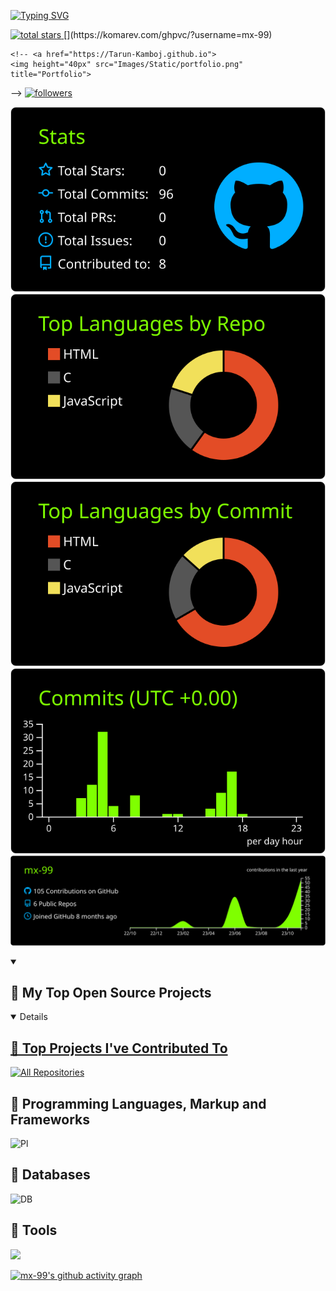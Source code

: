 [![Typing SVG](https://readme-typing-svg.herokuapp.com?font=Fira+Code&pause=1000&random=false&width=435&lines=Full+Stack+Web+Developer;In+my+leisure+hours;I+embark+upon+assorted+ventures.;Ricer;I+Use+Arch+BTW)](https://git.io/typing-svg)

<p align="left">
 <a href="https://github.com/mx-99?tab=repositories&sort=stargazers">
   <img alt="total stars" title="Total stars on GitHub" src="https://custom-icon-badges.demolab.com/github/stars/mx-99?color=55960c&style=for-the-badge&labelColor=488207&logo=star"/>
 </a>
[](https://komarev.com/ghpvc/?username=mx-99)

    <!-- <a href="https://Tarun-Kamboj.github.io">
    <img height="40px" src="Images/Static/portfolio.png" title="Portfolio">
  </a> -->
 <a href="https://github.com/mx-99?tab=followers">
   <img alt="followers" title="Follow me on Github" src="https://custom-icon-badges.demolab.com/github/followers/mx-99?color=236ad3&labelColor=1155ba&style=for-the-badge&logo=person-add&label=Follow&logoColor=white"/>
 </a>
</p>


    
[![](https://raw.githubusercontent.com/mx-99/mx-99/master/profile-summary-card-output/chartreuse_dark/3-stats.svg)](https://github.com/vn7n24fzkq/github-profile-summary-cards)
[![](https://raw.githubusercontent.com/mx-99/mx-99/master/profile-summary-card-output/chartreuse_dark/1-repos-per-language.svg)](https://github.com/vn7n24fzkq/github-profile-summary-cards) [![](https://raw.githubusercontent.com/mx-99/mx-99/master/profile-summary-card-output/chartreuse_dark/2-most-commit-language.svg)](https://github.com/vn7n24fzkq/github-profile-summary-cards)
[![](https://raw.githubusercontent.com/mx-99/mx-99/master/profile-summary-card-output/chartreuse_dark/4-productive-time.svg)](https://github.com/vn7n24fzkq/github-profile-summary-cards) 
[![](https://raw.githubusercontent.com/mx-99/mx-99/master/profile-summary-card-output/chartreuse_dark/0-profile-details.svg)](https://github.com/vn7n24fzkq/github-profile-summary-cards)




<details open>
  <summary><h2>📘 My Top Open Source Projects</h2></summary>
     <a href="https://github.com/github.com/mx-99/Todo_cli"> <!-- <img width="278" src="https://denvercoder1-github-readme-stats.vercel.app/api/pin/?username=mx-99&repo=readme-typing-svg&theme=react&bg_color=1F222E&title_color=F85D7F&hide_border=true&icon_color=F8D866&show_icons=false" alt="readme-typing-svg"></a> -->
  <!--  https://github.com/mx-99/Todo_cli -->


<details open>
  <summary><h2>📕 Top Projects I've Contributed To</h2></summary>

<a href="https://github.com/mx-99?tab=repositories&sort=stargazers"><img alt="All Repositories" title="All Repositories" src="https://custom-icon-badges.demolab.com/badge/-Click%20Here%20For%20All%20My%20Repos-1F222E?style=for-the-badge&logoColor=white&logo=repo"/></a>
</details>


## 🔧 Programming Languages, Markup and Frameworks 

![Pl](https://skillicons.dev/icons?i=html,css,js,ts,nodejs,react,bash&theme=light)

## 🔧 Databases
![DB](https://skillicons.dev/icons?i=mongodb,mysql&theme=light)


## 🔧 Tools
![](https://skillicons.dev/icons?i=arch,neovim,vim,vscode,md,git,github&theme=light)

[![mx-99's github activity graph](https://github-readme-activity-graph.vercel.app/graph?username=mx-99&theme=github-compact)](https://github.com/ashutosh00710/github-readme-activity-graph)

